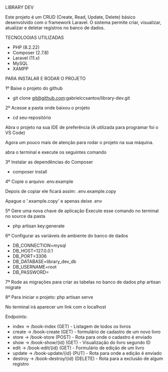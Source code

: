 LIBRARY DEV

Este projeto é um CRUD (Create, Read, Update, Delete) básico desenvolvido com o framework Laravel. O sistema permite criar, visualizar, atualizar e deletar registros no banco de dados.

TECNOLOGIAS UTILIZADAS
+ PHP (8.2.22)
+ Composer (2.7.8)
+ Laravel (11.x)
+ MySQL
+ XAMPP

PARA INSTALAR E RODAR O PROJETO

1º Baixe o projeto do github
+ git clone git@github.com:gabrielccsantos/library-dev.git

2º Acesse a pasta onde baixou o projeto
+ cd seu-repositório

Abra o projeto na sua IDE de preferência (A utilizada para programar foi o VS Code)

Agora um pouco mais de atenção para rodar o projeto na sua máquina.

abra o terminal e execute os seguintes comando

3º Instalar as dependências do Composer
+ composer install

4º Copie o arquivo .env.example

Depois de copiar ele ficará assim: .env.example.copy

Apague o '.example.copy' e apenas deixe .env

5º Gere uma nova chave de aplicação
Execute esse comando no terminal no source da pasta
+ php artisan key:generate

6º Configurar as variáveis de ambiente do banco de dados

+ DB_CONNECTION=mysql
+ DB_HOST=127.0.0.1
+ DB_PORT=3306
+ DB_DATABASE=library_dev_db
+ DB_USERNAME=root
+ DB_PASSWORD=

7º Rode as migrações para criar as tabelas no banco de dados
php artisan migrate

8º Para iniciar o projeto:
php artisan serve

No terminal irá aparecer um link com o localhost

Endpoints:

+ index -> /book-index (GET) - Listagem de todos os livros
+ create -> /book-create (GET) - formulário de cadastro de um novo livro
+ store -> /book-store (POST) - Rota para onde o cadastro é enviado
+ show -> /book-show/{id} (GET) - Visualização do livro segundo ID
+ edit -> /book-edit/{id} (GET) - Formulário de edição de um livro
+ update -> /book-update/{id} (PUT) - Rota para onde a edição é enviado
+ destroy -> /book-destroy/{id} (DELETE) - Rota para a exclusão de algum registro
